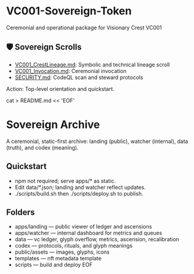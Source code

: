 # VC001-Sovereign-Token
Ceremonial and operational package for Visionary Crest VC001
## 🛡️ Sovereign Scrolls

- [VC001_CrestLineage.md](VC001_CrestLineage.md): Symbolic and technical lineage scroll  
- [VC001_Invocation.md](VC001_Invocation.md): Ceremonial invocation  
- [SECURITY.md](SECURITY.md): CodeQL scan and steward protocols  

Action: Top-level orientation and quickstart.

cat > README.md << 'EOF'
# Sovereign Archive

A ceremonial, static-first archive: landing (public), watcher (internal), data (truth), and codex (meaning).

## Quickstart
- npm not required; serve apps/* as static.
- Edit data/*.json; landing and watcher reflect updates.
- ./scripts/build.sh then ./scripts/deploy.sh to publish.

## Folders
- apps/landing — public viewer of ledger and ascensions
- apps/watcher — internal dashboard for metrics and queues
- data — vc ledger, glyph overflow, metrics, ascension, recalibration
- codex — protocols, rituals, and glyph meanings
- public/assets — images, glyphs, icons
- templates — nft metadata template
- scripts — build and deploy
EOF
